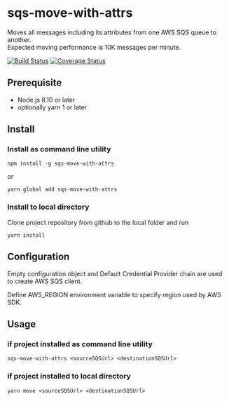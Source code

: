 # sqs-move-with-attrs
Moves all messages including its attributes from one AWS SQS queue to another.<br>
Expected moving performance is 10K messages per minute.

[![Build Status](https://travis-ci.org/vladru/sqs-move-with-attrs.svg?branch=master)](https://travis-ci.org/vladru/sqs-move-with-attrs)
[![Coverage Status](https://coveralls.io/repos/github/vladru/sqs-move-with-attrs/badge.svg?branch=master)](https://coveralls.io/github/vladru/sqs-move-with-attrs?branch=master)

## Prerequisite

- Node.js 8.10 or later
- optionally yarn 1 or later

## Install
### Install as command line utility
```
npm install -g sqs-move-with-attrs
```
or
```.env
yarn global add sqs-move-with-attrs
```
### Install to local directory
Clone project repository from github to the local folder and run
```
yarn install
```
## Configuration

Empty configuration object and Default Credential Provider chain are used to create AWS SQS client.

Define AWS_REGION environment variable to specify region used by AWS SDK.   

## Usage
### if project installed as command line utility
```
sqs-move-with-attrs <sourceSQSUrl> <destinationSQSUrl>
```
### if project installed to local directory
```
yarn move <sourceSQSUrl> <destinationSQSUrl>
```
